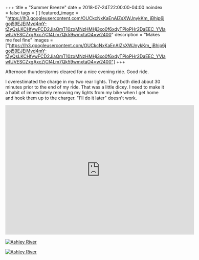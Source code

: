 +++
title =  "Summer Breeze"
date = 2018-07-24T22:00:00-04:00
noindex = false
tags = [ ]
featured_image = "https://lh3.googleusercontent.com/OUCkcNxKaEnAIZsXWJnykKm_jBhip6jgoj59EJEiMvd4mY-tZyQsLKCHfvwFCD2JiaQmT10zxMNzHMHj3xo0f6xdyTPloPHr2DaEEC_YVlawIUVESCZxgAxcZjCf4Lm7Qk59wmxtaO4=w2400"
description = "Makes me feel fine"
images = ["https://lh3.googleusercontent.com/OUCkcNxKaEnAIZsXWJnykKm_jBhip6jgoj59EJEiMvd4mY-tZyQsLKCHfvwFCD2JiaQmT10zxMNzHMHj3xo0f6xdyTPloPHr2DaEEC_YVlawIUVESCZxgAxcZjCf4Lm7Qk59wmxtaO4=w2400"]
+++

Afternoon thunderstorms cleared for a nice evening ride. Good ride.

I overestimated the charge in my two rear lights. They both died about 30 minutes prior to the end of my ride. That was a little dicey. I need to make it a habit of immediately removing my lights from my bike when I get home and hook them up to the charger. "I'll do it later" doesn't work.


<iframe height='405' width='590' frameborder='0' allowtransparency='true' scrolling='no' src='https://www.strava.com/activities/1725899801/embed/6ce1f237c61cb7486af8f1fa0895dc21da2ee7c9'></iframe>

[![Ashley River](https://lh3.googleusercontent.com/UD_ZA8n-mzr-QJXwJy0fGmbY5904L6c-l__5j2yL77vwHNDbAL3aIuTpeOnNOla96BdzTJfiknprLKXF7NHGE2yhTOP6wfXwCLHPhcVsdlwc0pvteKR_fTjbiOHPH4m8_4SIKhY3DoE=w2400)](https://lh3.googleusercontent.com/UD_ZA8n-mzr-QJXwJy0fGmbY5904L6c-l__5j2yL77vwHNDbAL3aIuTpeOnNOla96BdzTJfiknprLKXF7NHGE2yhTOP6wfXwCLHPhcVsdlwc0pvteKR_fTjbiOHPH4m8_4SIKhY3DoE=w2400)

[![Ashley River](https://lh3.googleusercontent.com/wOIxapDKSHn6mzr8ygaYYSSdZzaINicuBJtTaol4wqhC-deCAn5VOXXUiEOsWgLpF3VyYpcGrUkIh7TROOLQK2_JTbOBG-KpneB6pgo-Zmiq-tu_Xo_pU5HoB7dRUVkkVoFL-ZZKf5A=w2400)](https://lh3.googleusercontent.com/wOIxapDKSHn6mzr8ygaYYSSdZzaINicuBJtTaol4wqhC-deCAn5VOXXUiEOsWgLpF3VyYpcGrUkIh7TROOLQK2_JTbOBG-KpneB6pgo-Zmiq-tu_Xo_pU5HoB7dRUVkkVoFL-ZZKf5A=w2400)
